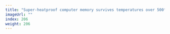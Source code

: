 ```yaml
---
title: "Super-heatproof computer memory survives temperatures over 500°C"
imageUrl: ""
index: 206
weight: 206
---
```

